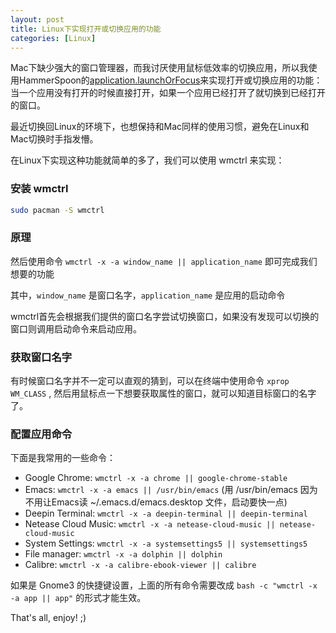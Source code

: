 ```yaml
---
layout: post
title: Linux下实现打开或切换应用的功能
categories: [Linux]
---
```


Mac下缺少强大的窗口管理器，而我讨厌使用鼠标低效率的切换应用，所以我使用HammerSpoon的[application.launchOrFocus](https://github.com/manateelazycat/hammerspoon-config/blob/d741f22e8bfaa07930701cf9d6fef789693b4e3a/init.lua#L194)来实现打开或切换应用的功能：当一个应用没有打开的时候直接打开，如果一个应用已经打开了就切换到已经打开的窗口。

最近切换回Linux的环境下，也想保持和Mac同样的使用习惯，避免在Linux和Mac切换时手指发懵。

在Linux下实现这种功能就简单的多了，我们可以使用 wmctrl 来实现：

### 安装 wmctrl

```bash
sudo pacman -S wmctrl
```

### 原理
然后使用命令 ```wmctrl -x -a window_name || application_name``` 即可完成我们想要的功能

其中，```window_name``` 是窗口名字，```application_name``` 是应用的启动命令

wmctrl首先会根据我们提供的窗口名字尝试切换窗口，如果没有发现可以切换的窗口则调用启动命令来启动应用。

### 获取窗口名字

有时候窗口名字并不一定可以直观的猜到，可以在终端中使用命令 ```xprop WM_CLASS``` , 然后用鼠标点一下想要获取属性的窗口，就可以知道目标窗口的名字了。

### 配置应用命令

下面是我常用的一些命令：

* Google Chrome: ```wmctrl -x -a chrome || google-chrome-stable```
* Emacs: ```wmctrl -x -a emacs || /usr/bin/emacs``` (用 /usr/bin/emacs 因为不用让Emacs读 ~/.emacs.d/emacs.desktop 文件，启动要快一点)
* Deepin Terminal: ```wmctrl -x -a deepin-terminal || deepin-terminal```
* Netease Cloud Music: ```wmctrl -x -a netease-cloud-music || netease-cloud-music```
* System Settings: ```wmctrl -x -a systemsettings5 || systemsettings5```
* File manager: ```wmctrl -x -a dolphin || dolphin```
* Calibre: ```wmctrl -x -a calibre-ebook-viewer || calibre```

如果是 Gnome3 的快捷键设置，上面的所有命令需要改成 ```bash -c "wmctrl -x -a app || app"``` 的形式才能生效。

That's all, enjoy! ;)
